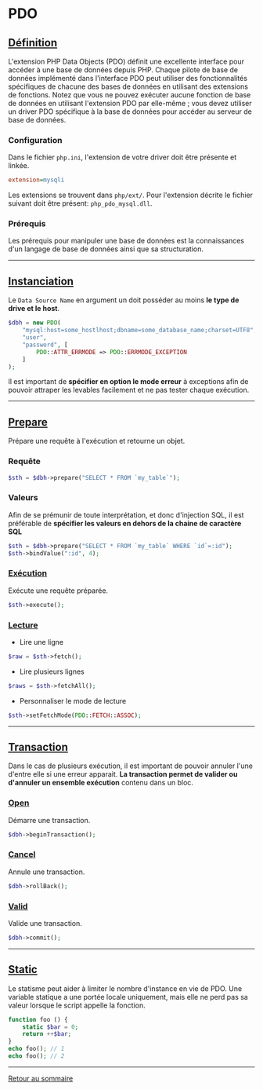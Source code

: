 # PDO

## [Définition](https://www.php.net/manual/fr/book.pdo.php)

L'extension PHP Data Objects (PDO) définit une excellente interface pour accéder à une base de données depuis PHP. Chaque pilote de base de données implémenté dans l'interface PDO peut utiliser des fonctionnalités spécifiques de chacune des bases de données en utilisant des extensions de fonctions. Notez que vous ne pouvez exécuter aucune fonction de base de données en utilisant l'extension PDO par elle-même ; vous devez utiliser un driver PDO spécifique à la base de données pour accéder au serveur de base de données.

### Configuration

Dans le fichier `php.ini`, l'extension de votre driver doit être présente et linkée.

```ini
extension=mysqli
```

Les extensions se trouvent dans `php/ext/`. Pour l'extension décrite le fichier suivant doit être présent: `php_pdo_mysql.dll`.

### Prérequis

Les prérequis pour manipuler une base de données est la connaissances d'un langage de base de données ainsi que sa structuration.

----------

## [Instanciation](https://www.php.net/manual/fr/pdo.construct.php)

Le `Data Source Name` en argument un doit posséder au moins **le type de drive et le host**.

```php
$dbh = new PDO(
    "mysql:host=some_hostlhost;dbname=some_database_name;charset=UTF8",
    "user",
    "password", [
        PDO::ATTR_ERRMODE => PDO::ERRMODE_EXCEPTION
    ]
);
```

Il est important de **spécifier en option le mode erreur** à exceptions afin de pouvoir attraper les levables facilement et ne pas tester chaque exécution.

----------

## [Prepare](https://www.php.net/manual/fr/pdo.prepare.php)

Prépare une requête à l'exécution et retourne un objet.

### Requête

```php
$sth = $dbh->prepare("SELECT * FROM `my_table`");
```

### Valeurs

Afin de se prémunir de toute interprétation, et donc d'injection SQL, il est préférable de **spécifier les valeurs en dehors de la chaine de caractère SQL**

```php
$sth = $dbh->prepare("SELECT * FROM `my_table` WHERE `id`=:id");
$sth->bindValue(":id", 4);
```

### [Exécution](https://www.php.net/manual/fr/pdostatement.execute.php)

Exécute une requête préparée.

```php
$sth->execute();
```

### [Lecture](https://www.php.net/manual/fr/pdostatement.execute.php)

-   Lire une ligne

```php
$raw = $sth->fetch();
```

-   Lire plusieurs lignes

```php
$raws = $sth->fetchAll();
```

-   Personnaliser le mode de lecture

```php
$sth->setFetchMode(PDO::FETCH::ASSOC);
```

----------

## [Transaction](https://www.php.net/manual/fr/pdo.transactions.php)

Dans le cas de plusieurs exécution, il est important de pouvoir annuler l'une d'entre elle si une erreur apparait. **La transaction permet de valider ou d'annuler un ensemble exécution** contenu dans un bloc.

### [Open](https://www.php.net/manual/fr/pdo.begintransaction.php)

Démarre une transaction.

```php
$dbh->beginTransaction();
```

### [Cancel](https://www.php.net/manual/fr/pdo.rollback.php)

Annule une transaction.

```php
$dbh->rollBack();
```

### [Valid](https://www.php.net/manual/fr/pdo.commit.php)

Valide une transaction.

```php
$dbh->commit();
```

----------

## [Static](https://www.php.net/manual/fr/language.variables.scope.php#language.variables.scope.static)

Le statisme peut aider à limiter le nombre d'instance en vie de PDO. Une variable statique a une portée locale uniquement, mais elle ne perd pas sa valeur lorsque le script appelle la fonction.

```php
function foo () {
    static $bar = 0;
    return ++$bar;
}
echo foo(); // 1
echo foo(); // 2
```

----------

[Retour au sommaire](00_sommaire.md)
